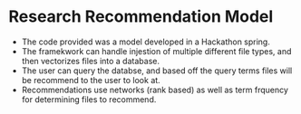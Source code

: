 # Research Recommendation Model

- The code provided was a model developed in a Hackathon spring.
- The framekwork can handle injestion of multiple different file types, and then vectorizes files into a database.
- The user can query the databse, and based off the query terms files will be recommend to the user to look at.
- Recommendations use networks (rank based) as well as term frquency for determining files to recommend.
